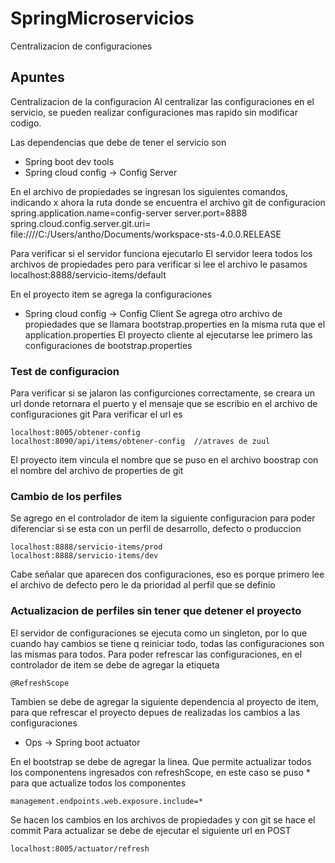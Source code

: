# SpringMicroservicios

Centralizacion de configuraciones

## Apuntes
Centralizacion de la configuracion
Al centralizar las configuraciones en el servicio, se pueden realizar configuraciones mas rapido sin modificar codigo.

Las dependencias que debe de tener el servicio son
- Spring boot dev tools
- Spring cloud config -> Config Server

En el archivo de propiedades se ingresan los siguientes comandos, indicando x ahora la ruta donde se encuentra el archivo git de configuracion
	spring.application.name=config-server
	server.port=8888
	spring.cloud.config.server.git.uri= file:////C:/Users/antho/Documents/workspace-sts-4.0.0.RELEASE

Para verificar si el servidor funciona ejecutarlo
El servidor leera todos los archivos de propiedades pero para verificar si lee el archivo le pasamos
	localhost:8888/servicio-items/default

En el proyecto item se agrega la configuraciones
- Spring cloud config -> Config Client
Se agrega otro archivo de propiedades que se llamara bootstrap.properties en la misma ruta que el application.properties
El proyecto cliente al ejecutarse lee primero las configuraciones de bootstrap.properties

### Test de configuracion
Para verificar si se jalaron las configurciones correctamente, se creara un url donde retornara el puerto y el mensaje que se escribio en el archivo de configuraciones git
Para verificar el url es
```
localhost:8005/obtener-config
localhost:8090/api/items/obtener-config  //atraves de zuul
```

El proyecto item vincula el nombre que se puso en  el archivo boostrap con el nombre del archivo de properties de git 

### Cambio de los perfiles
Se agrego en el controlador de item la siguiente configuracion para poder diferenciar si se esta con un perfil de desarrollo, defecto o produccion
```
localhost:8888/servicio-items/prod
localhost:8888/servicio-items/dev
```

Cabe señalar que aparecen dos configuraciones, eso es porque primero lee el archivo de defecto pero le da prioridad al perfil que se definio


### Actualizacion de perfiles sin tener que detener el proyecto
El servidor de configuraciones se ejecuta como un singleton, por lo que cuando hay cambios se tiene q reiniciar todo, todas las configuraciones son las mismas para todos. Para poder refrescar las configuraciones, en el controlador de item se debe de agregar la etiqueta 
```
@RefreshScope
```

Tambien se debe de agregar la siguiente dependencia al proyecto de item, para que refrescar el proyecto depues de realizadas los cambios a las configuraciones
- Ops -> Spring boot actuator

En el bootstrap se debe de agregar la linea. Que permite actualizar todos los componentens ingresados con refreshScope, en este caso se puso * para que actualize todos los componentes
```
management.endpoints.web.exposure.include=*
```

Se hacen los cambios en los archivos de propiedades y con git se hace el commit
Para actualizar se debe de ejecutar el siguiente url en POST
```
localhost:8005/actuator/refresh				
```
